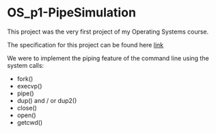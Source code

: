 # OS_p1-PipeSimulation
 
This project was the very first project of my Operating Systems course.

The specification for this project can be found here
[link](https://github.com/pkivolowitz/CSC_4730_FALL_2022/tree/main/projects/p1)

We were to implement the piping feature of the command line using the system calls:
- fork()
- execvp()
- pipe()
- dup() and / or dup2()
- close()
- open()
- getcwd()